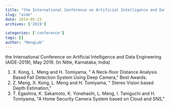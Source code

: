 ```yaml
---
title: "the International Conference on Artificial Intelligence and Data Engineering (AIDE-2019)"
slug: "aide"
date: 2019-05-23
archives: ['2019']

categories: ['conference']
tags: []
author: "MengLab"
---
```

the International Conference on Artificial Intelligence and Data Engineering (AIDE-2019), May 2019. (In Nitte, Karnataka, India)

1. X. Kong, L. Meng and H. Tomiyama, " A Neck-floor Distance Analysis Based Fall Detection System Using Deep Camera," Best Awards.
1. Z. Meng, X. Kong, L. Meng and H. Tomiyama, " Stereo Vision based Depth Estimation,"
1. T. Egashira, K. Sakamoto, K. Yonehashi, L. Meng, I. Taniguchi and H. Tomiyama, "A Home Security Camera System based on Cloud and SNS,"
